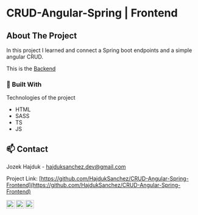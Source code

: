 # CRUD-Angular-Spring | Frontend

<!-- ABOUT THE PROJECT -->
## About The Project

In this project I learned and connect a Spring boot endpoints and a simple angular CRUD.

This is the [Backend](https://github.com/HajdukSanchez/CRUD-Angular-Spring-Backend)


### 🚧 Built With
Technologies of the project
* HTML
* SASS
* TS
* JS

<!-- CONTACT -->
## 📫 Contact

Jozek Hajduk - hajduksanchez.dev@gmail.com

Project Link: [https://github.com/HajdukSanchez/CRUD-Angular-Spring-Frontend](https://github.com/HajdukSanchez/CRUD-Angular-Spring-Frontend)

[<img align="left" alt="LinkedIn" width="22px" src="https://cdn.jsdelivr.net/npm/simple-icons@v3/icons/linkedin.svg" />](https://www.linkedin.com/in/jozek-hajduk/)
[<img align="left" alt="Twitter" width="22px" src="https://cdn.jsdelivr.net/npm/simple-icons@v3/icons/twitter.svg" />](https://twitter.com/HajdukJozek)
[<img align="left" alt="GitHub" width="22px" src="https://cdn.jsdelivr.net/npm/simple-icons@v3/icons/github.svg" />](https://github.com/HajdukSanchez)
